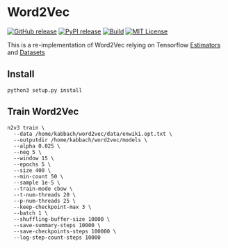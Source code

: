 # Word2Vec

[![GitHub release][release-image]][release-url]
[![PyPI release][pypi-image]][pypi-url]
[![Build][travis-image]][travis-url]
[![MIT License][license-image]][license-url]

This is a re-implementation of Word2Vec relying on Tensorflow
[Estimators](https://www.tensorflow.org/guide/estimators) and
[Datasets](https://www.tensorflow.org/guide/datasets_for_estimators)

## Install
```shell
python3 setup.py install
```

## Train Word2Vec
```shell
n2v3 train \
  --data /home/kabbach/word2vec/data/enwiki.opt.txt \
  --outputdir /home/kabbach/word2vec/models \
  --alpha 0.025 \
  --neg 5 \
  --window 15 \
  --epochs 5 \
  --size 400 \
  --min-count 50 \
  --sample 1e-5 \
  --train-mode cbow \
  --t-num-threads 20 \
  --p-num-threads 25 \
  --keep-checkpoint-max 3 \
  --batch 1 \
  --shuffling-buffer-size 10000 \
  --save-summary-steps 10000 \
  --save-checkpoints-steps 100000 \
  --log-step-count-steps 10000
```

[release-image]:https://img.shields.io/github/release/akb89/word2vec.svg?style=flat-square
[release-url]:https://github.com/akb89/word2vec/releases/latest
[pypi-image]:https://img.shields.io/pypi/v/word2vec.svg?style=flat-square
[pypi-url]:https://pypi.org/project/word2vec/
[travis-image]:https://img.shields.io/travis/akb89/word2vec.svg?style=flat-square
[travis-url]:https://travis-ci.org/akb89/word2vec
[license-image]:http://img.shields.io/badge/license-MIT-000000.svg?style=flat-square
[license-url]:LICENSE.txt
